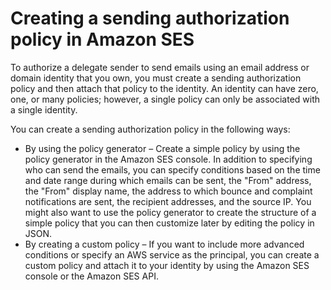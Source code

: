 # Creating a sending authorization policy in Amazon SES<a name="sending-authorization-policies"></a>

To authorize a delegate sender to send emails using an email address or domain identity that you own, you must create a sending authorization policy and then attach that policy to the identity\. An identity can have zero, one, or many policies; however, a single policy can only be associated with a single identity\.

You can create a sending authorization policy in the following ways:
+ By using the policy generator – Create a simple policy by using the policy generator in the Amazon SES console\. In addition to specifying who can send the emails, you can specify conditions based on the time and date range during which emails can be sent, the "From" address, the "From" display name, the address to which bounce and complaint notifications are sent, the recipient addresses, and the source IP\. You might also want to use the policy generator to create the structure of a simple policy that you can then customize later by editing the policy in JSON\.
+ By creating a custom policy – If you want to include more advanced conditions or specify an AWS service as the principal, you can create a custom policy and attach it to your identity by using the Amazon SES console or the Amazon SES API\.